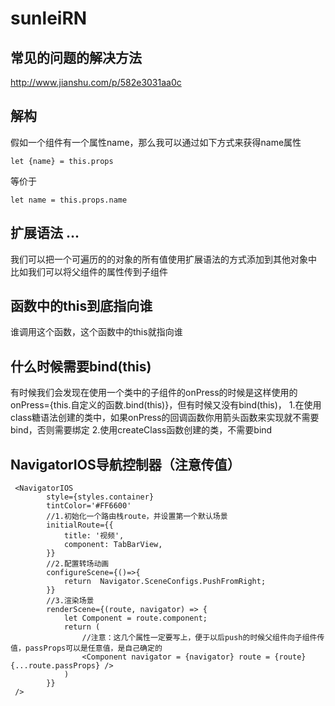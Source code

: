 # sunleiRN

## 常见的问题的解决方法
http://www.jianshu.com/p/582e3031aa0c

## 解构
假如一个组件有一个属性name，那么我可以通过如下方式来获得name属性
```
let {name} = this.props
```
等价于
```
let name = this.props.name
```

## 扩展语法 ...
我们可以把一个可遍历的的对象的所有值使用扩展语法的方式添加到其他对象中
比如我们可以将父组件的属性传到子组件

## 函数中的this到底指向谁
谁调用这个函数，这个函数中的this就指向谁

## 什么时候需要bind(this)
有时候我们会发现在使用一个类中的子组件的onPress的时候是这样使用的onPress={this.自定义的函数.bind(this)}，但有时候又没有bind(this)，
1.在使用class糖语法创建的类中，如果onPress的回调函数你用箭头函数来实现就不需要bind，否则需要绑定
2.使用createClass函数创建的类，不需要bind


## NavigatorIOS导航控制器（注意传值）
```
 <NavigatorIOS
        style={styles.container}
        tintColor='#FF6600'
        //1.初始化一个路由栈route，并设置第一个默认场景
        initialRoute={{
            title: '视频',
            component: TabBarView,
        }}
        //2.配置转场动画
        configureScene={()=>{
            return  Navigator.SceneConfigs.PushFromRight;
        }}
        //3.渲染场景
        renderScene={(route, navigator) => {
            let Component = route.component;
            return (
                //注意：这几个属性一定要写上，便于以后push的时候父组件向子组件传值，passProps可以是任意值，是自己确定的
                <Component navigator = {navigator} route = {route} {...route.passProps} />
            )
        }}
 />
```

